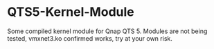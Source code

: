 # QTS5-Kernel-Module
Some compiled kernel module for Qnap QTS 5. Modules are not being tested, vmxnet3.ko confirmed works, try at your own risk.
